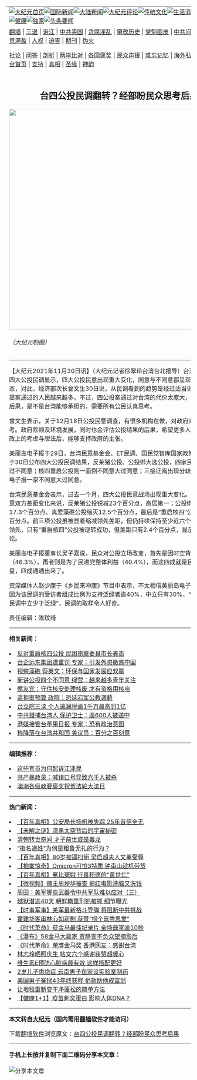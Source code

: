 <a name="1" id="1" target="_blank"></a><span id="1"></span>
<table align=center border="0"><tr><td colspan="2" VALIGN=TOP><a href="https://github.com/kgszny3862/djy/blob/master/gb/nf1351518.md#1"><img src="https://raw.githubusercontent.com/kgszny3862/www/master/t/djy/1.jpg" title="大纪元首页" alt="大纪元首页"></a><a href="https://github.com/kgszny3862/djy/blob/master/gb/n24hr.md#1"><img src="https://raw.githubusercontent.com/kgszny3862/www/master/t/djy/3.jpg" title="国际新闻" alt="国际新闻"></a><a href="https://github.com/kgszny3862/djy/blob/master/gb/nsc413.md#1"><img src="https://raw.githubusercontent.com/kgszny3862/www/master/t/djy/4.jpg" title="大陆新闻" alt="大陆新闻"></a><a href="https://github.com/kgszny3862/djy/blob/master/gb/news392.md#1"><img src="https://raw.githubusercontent.com/kgszny3862/www/master/t/djy/5.jpg" title="大纪元评论" alt="大纪元评论"></a><a href="https://github.com/kgszny3862/djy/blob/master/gb/news2007.md#1"><img src="https://raw.githubusercontent.com/kgszny3862/www/master/t/djy/6.jpg" title="传统文化" alt="传统文化"></a><a href="https://github.com/kgszny3862/djy/blob/master/gb/news2008.md#1"><img src="https://raw.githubusercontent.com/kgszny3862/www/master/t/djy/7.jpg" title="生活消费" alt="生活消费"></a><a href="https://github.com/kgszny3862/djy/blob/master/gb/ncyule.md#1"><img src="https://raw.githubusercontent.com/kgszny3862/www/master/t/djy/8.jpg" title="娱乐休闲" alt="娱乐休闲"></a><a href="https://github.com/kgszny3862/djy/blob/master/gb/nsc1002.md#1"><img src="https://raw.githubusercontent.com/kgszny3862/www/master/t/djy/9.jpg" title="健康" alt="健康"></a><a href="https://github.com/kgszny3862/djy/blob/master/gb/nf6092.md#1"><img src="https://raw.githubusercontent.com/kgszny3862/www/master/t/djy/10a.jpg" title="独家" alt="独家"></a><a href="https://github.com/kgszny3862/djy/blob/master/gb/nf4514.md#1"><img src="https://raw.githubusercontent.com/kgszny3862/www/master/t/djy/12a.jpg" title="头条要闻" alt="头条要闻"></a></td></tr>
<tr><td colspan="2" VALIGN=TOP><a target="_blank" href="https://github.com/kgszny3862/www/blob/master/README.md?zsrh#1">翻墙</a> | <a target="_blank" href="https://github.com/kgszny3862/djy/blob/master/gb/nf5657.md#1">三退</a> | <a target="_blank" href="https://github.com/kgszny3862/djy/blob/master/gb/nf6124.md#1">诉江</a> | <a target="_blank" href="https://github.com/kgszny3862/djy/blob/master/gb/nf1176117.md#1">中共卖国</a> | <a target="_blank" href="https://github.com/kgszny3862/djy/blob/master/gb/nf5773.md#1">贪腐淫乱</a> | <a target="_blank" href="https://github.com/kgszny3862/djy/blob/master/gb/nf1176115.md#1">窜改历史</a> | <a target="_blank" href="https://github.com/kgszny3862/djy/blob/master/gb/nf1176107.md#1">党魁画皮</a> | <a target="_blank" href="https://github.com/kgszny3862/djy/blob/master/gb/nf1320400.md#1">中共间谍</a> | <a target="_blank" href="https://github.com/kgszny3862/djy/blob/master/gb/nf1176114.md#1">破坏传统</a> | <a target="_blank" href="https://github.com/kgszny3862/ntdtv/blob/master/gb/prog447_1.md#1">恶贯满盈</a> | <a target="_blank" href="https://github.com/kgszny3862/djy/blob/master/gb/ncid278.md#1">人权</a> | <a target="_blank" href="https://github.com/kgszny3862/djy/blob/master/gb/nf1176111.md#1">迫害</a> | <a target="_blank" href="https://gitlab.com/szzdlab/mh-qikan/blob/master/README.md#1">期刊</a> | <a target="_blank" href="https://github.com/kgszny3862/djy/blob/master/gb/nf5562.md#1">伪火</a></p><p><a target="_blank" href="https://github.com/kgszny3862/djy/blob/master/gb/9p.md#1">社论</a> | <a target="_blank" href="https://github.com/kgszny3862/djy/blob/master/gb/nf4378.md#1">问答</a> | <a target="_blank" href="https://github.com/kgszny3862/djy/blob/master/gb/nf5792.md#1">剖析</a> | <a target="_blank" href="https://github.com/kgszny3862/djy/blob/master/gb/nf5735.md#1">两岸比对</a> | <a target="_blank" href="https://github.com/kgszny3862/djy/blob/master/gb/nf6119.md#1">各国褒奖</a> | <a target="_blank" href="https://github.com/kgszny3862/djy/blob/master/gb/nf6120.md#1">民众声援</a> | <a target="_blank" href="https://github.com/kgszny3862/djy/blob/master/gb/nf1188594.md#1">难忘记忆</a> | <a target="_blank" href="https://github.com/kgszny3862/djy/blob/master/gb/nf3180.md#1">海外弘传</a> | <a target="_blank" href="https://github.com/kgszny3862/djy/blob/master/gb/nf5410.md#1">万人上访</a> | <a target="_blank" href="https://github.com/kgszny3862/www/blob/master/README.md?zsrh#1">平台首页</a> | <a target="_blank" href="https://github.com/kgszny3862/djy/blob/master/gb/nf4386.md#1">支持</a> | <a target="_blank" href="https://github.com/kgszny3862/djy/blob/master/gb/nf4389.md#1">真相</a> | <a target="_blank" href="https://github.com/kgszny3862/djy/blob/master/gb/nf5790.md#1">圣缘</a> | <a target="_blank" href="https://github.com/kgszny3862/djy/blob/master/gb/nf4786.md#1">神韵</a></td></tr>
<tr><td VALIGN=TOP width="626"><h2 align=center>台四公投民调翻转？经部盼民众思考后果</h2>
<img width="600" src="https://i.epochtimes.com/assets/uploads/2021/11/id13408133-529839-600x400.png" />
<h6> （大纪元制图）
</h6>
<hr>
<p>【大纪元2021年11月30日讯】（大纪元记者徐翠玲台湾台北报导）台湾民意基金会四大<ahref="https://github.com/kgszny3862/djy/blob/master/gb/tag/%E5%85%AC%E6%8A%95.md#1">公投</a><ahref="https://github.com/kgszny3862/djy/blob/master/gb/tag/%E6%B0%91%E8%B0%83.md#1">民调</a>显示，四大公投民意出现重大变化，同意与不同意都呈现差距缩小状态，对此，<ahref="https://github.com/kgszny3862/djy/blob/master/gb/tag/%E7%BB%8F%E6%B5%8E%E9%83%A8.md#1">经济部</a>次长<ahref="https://github.com/kgszny3862/djy/blob/master/gb/tag/%E6%9B%BE%E6%96%87%E7%94%9F.md#1">曾文生</a>30日说，从民调看到的趋势是经过适当说明，反对公投提案通过的人民越来越多。不过，四公投案通过对台湾的代价太庞大，公投案通过的后果，是不是台湾能够承担的，需要所有公民认真思考。</p>
<p><ahref="https://github.com/kgszny3862/djy/blob/master/gb/tag/%E6%9B%BE%E6%96%87%E7%94%9F.md#1">曾文生</a>表示，关于12月18日<ahref="https://github.com/kgszny3862/djy/blob/master/gb/tag/%E5%85%AC%E6%8A%95.md#1">公投</a>民意调查，有很多机构在做，对政府来说就是参考。政府除顾及环境发展，同时也会评估公投结果的后果，希望更多人民了解政府施政上的考虑与想法后，能够支持政府的主张。</p>
<p>美丽岛电子报于29日，台湾民意基金会、ET<ahref="https://github.com/kgszny3862/djy/blob/master/gb/tag/%E6%B0%91%E8%B0%83.md#1">民调</a>、国民党智库国家政策研究基金会于30日公布四大公投民调结果，反莱猪公投、公投绑大选公投，四家民调都是同意大过不同意；核四重启公投则一面倒不同意大过同意；三接迁离出现分歧，只有美丽岛电子报一家不同意大过同意。</p>
<p>台湾民意基金会表示，过去一个月，四大公投民意战场出现重大变化。以同意与不同意双方差距变化来说，反莱猪公投锐减23个百分点，高居第一；公投绑大选缩减17.3个百分点、真爱藻礁公投缩灭12.5个百分点，最后是“重启核四”公投缩减7.4个百分点。前三项公投虽被显着缩减领先差距，但仍持续保持至少近六个百分点以上的领先，只有“重启核四”公投被逆转成功，但差距只有2.4个百分点，显示成败尚无定论。</p>
<p>美丽岛电子报董事长吴子嘉说，民众对公投立场改变，首先是因时空背景不同（46.3%），再者则是为了民进党整体利益（40.4%），而这四成就是民进党的基本盘，四成通通出来了。</p>
<p>资深媒体人赵少康于《乡民来冲康》节目中表示，不太相信美丽岛电子报民调结果，因为该民调的受访者组成比例为支持泛绿者逾40%，中立只有30%，“台湾没有1个民调中立少于泛绿”，民调的取样令人好奇。</p>
<p>责任编辑：陈玟绮</p>

<hr>


<strong>相关新闻：</strong>
<li><a href="https://github.com/kgszny3862/djy/blob/master/gb/21/11/23/n13393024.md#1">反对重启核四公投 民团串联要县市长表态</a></li>
<li><a href="https://github.com/kgszny3862/djy/blob/master/gb/21/11/23/n13393811.md#1">台企远东集团遭重罚 专家：引发外资撤离中国</a></li>
<li><a href="https://github.com/kgszny3862/djy/blob/master/gb/21/11/25/n13398175.md#1">视察藻礁 蔡英文：环保与国家发展应双赢</a></li>
<li><a href="https://github.com/kgszny3862/djy/blob/master/gb/21/11/28/n13403964.md#1">街讲公投四个不同意 绿营：越来越多青年关注</a></li>
<li><a href="https://github.com/kgszny3862/djy/blob/master/gb/21/11/29/n13405768.md#1">侯友宜：守住核安处理核废 才有资格用核电</a></li>
<li><a href="https://github.com/kgszny3862/djy/blob/master/gb/21/11/29/n13405845.md#1">蓝拒审预算 政院：恐延宕军公教调薪</a></li>
<li><a href="https://github.com/kgszny3862/djy/blob/master/gb/21/11/30/n13408145.md#1">台立院三读 个人逃漏税逾1千万最高罚1亿</a></li>
<li><a href="https://github.com/kgszny3862/djy/blob/master/gb/21/11/30/n13407993.md#1">中共猎捕台湾人 保护卫士：逾600人被送中</a></li>
<li><a href="https://github.com/kgszny3862/djy/blob/master/gb/21/11/29/n13405910.md#1">港媒接管台苹果日报 专家：恐有政治意图</a></li>
<li><a href="https://github.com/kgszny3862/djy/blob/master/gb/21/11/29/n13405668.md#1">称降落在台湾共和国 美议员：百分之百刻意</a></li>
<hr>


<strong>编辑推荐：</strong>
<li><a href="https://github.com/upjkzu3674/djy/blob/master/gb/18/8/28/n10672014.md?dfh#1" target="_blank">这些官员为何起诉江泽民</a></li><li><a href="https://github.com/tsiac2612/djy/blob/master/gb/18/9/13/n10711496.md#1" target="_blank">共产暴政录：喊错口号导致六千人被杀</a></li><li><a href="https://github.com/tsiac2612/djy/blob/master/gb/19/5/28/n11285652.md#1" target="_blank">澳洲各级政要褒奖祝贺法轮大法日</a></li>
<hr>

<strong>热门新闻：</strong>
<li><a href="https://github.com/kgszny3862/djy/blob/master/gb/21/11/23/n13393809.md#1">【百年真相】公安局长扬帆被失踪 25年音信全无</a></li>
<li><a href="https://github.com/kgszny3862/djy/blob/master/gb/21/11/23/n13393853.md#1">【未解之谜】漆黑太空背后的宇宙秘密</a></li>
<li><a href="https://github.com/kgszny3862/djy/blob/master/gb/21/11/21/n13389701.md#1">清朝转世奇闻 才子前世或是毒龙</a></li>
<li><a href="https://github.com/kgszny3862/djy/blob/master/gb/21/11/23/n13392680.md#1">“指名道姓”为何是粗鲁无礼的行为？</a></li>
<li><a href="https://github.com/kgszny3862/djy/blob/master/gb/21/11/19/n13386938.md#1">【百年真相】80岁被逼扫街 梁启超夫人文革受辱</a></li>
<li><a href="https://github.com/kgszny3862/djy/blob/master/gb/21/11/29/n13406337.md#1">【拍案惊奇】Omicron可怕3特质 钟南山趁机带货</a></li>
<li><a href="https://github.com/kgszny3862/djy/blob/master/gb/21/11/27/n13401365.md#1">【百年真相】冤比窦娥 行善积德的“黄世仁”</a></li>
<li><a href="https://github.com/kgszny3862/djy/blob/master/gb/21/11/29/n13406076.md#1">【微视频】赌王周焯华被查 揭红电影洗脑又洗钱</a></li>
<li><a href="https://github.com/kgszny3862/djy/blob/master/gb/21/11/28/n13404188.md#1">周田：美军哪些武器令中共军队难以应对（三）</a></li>
<li><a href="https://github.com/kgszny3862/djy/blob/master/gb/21/11/28/n13403484.md#1">越狱潜逃40天 朝鲜籍重刑犯被抓 细节曝光</a></li>
<li><a href="https://github.com/kgszny3862/djy/blob/master/gb/21/11/28/n13403356.md#1">【时事军事】美军最新格斗导弹 将阻断中共挑战</a></li>
<li><a href="https://github.com/kgszny3862/djy/blob/master/gb/21/11/28/n13404367.md#1">霍建华客串林心如新剧 获赞“拐个弯秀恩爱”</a></li>
<li><a href="https://github.com/kgszny3862/djy/blob/master/gb/21/11/27/n13402696.md#1">《时代革命》获金马最佳纪录片 全场鼓掌逾10秒</a></li>
<li><a href="https://github.com/kgszny3862/djy/blob/master/gb/21/11/27/n13402284.md#1">《瀑布》58金马大赢家 贾静雯不负众望摘影后</a></li>
<li><a href="https://github.com/kgszny3862/djy/blob/master/gb/21/11/28/n13404481.md#1">《时代革命》荣膺金马奖 香港网友：感谢台湾</a></li>
<li><a href="https://github.com/kgszny3862/djy/blob/master/gb/21/11/28/n13404598.md#1">林志玲晒照庆生 帖文六个感谢获赞超暖心</a></li>
<li><a href="https://github.com/kgszny3862/djy/blob/master/gb/21/11/24/n13396621.md#1">维生素E预防心脏病最有效 这样搭配更好</a></li>
<li><a href="https://github.com/kgszny3862/djy/blob/master/gb/21/11/28/n13403633.md#1">2岁儿子患绝症 云南男子在家设实验室制药</a></li>
<li><a href="https://github.com/kgszny3862/djy/blob/master/gb/21/11/28/n13403458.md#1">美国男子冤狱43年终获释 捐款助他成富翁</a></li>
<li><a href="https://github.com/kgszny3862/djy/blob/master/gb/21/11/27/n13402484.md#1">让地毯重新变干净蓬松的简单方法</a></li>
<li><a href="https://github.com/kgszny3862/djy/blob/master/gb/21/11/27/n13401708.md#1">【健康1+1】疫苗刺突蛋白 影响人体DNA？</a></li>
<hr>

<strong>本文转自<a href="https://www.epochtimes.com">大纪元</a>（国内需用<a href="https://github.com/kgszny3862/www/blob/master/README.md#8">翻墙软件</a>才能访问）</strong><p>下载<a href="https://github.com/kgszny3862/www/blob/master/README.md#8">翻墙软件</a>浏览原文：<a href="https://www.epochtimes.com/gb/21/11/30/n13408131.htm">台四公投民调翻转？经部盼民众思考后果</a></p><hr>

<strong>手机上长按并复制下面二维码分享本文章：</strong><br><br><img src="https://chart.apis.google.com/chart?cht=qr&chs=240x240&choe=UTF-8&chld=M|2&chl=https://github.com/kgszny3862/djy/blob/master/gb/21/11/30/n13408131.md%231" title="分享本文章"></td><td VALIGN=TOP><a href="https://github.com/kgszny3862/djy/blob/master/gb/16/1/21/n4622075.md?dfh#1" target="_blank"><img src="https://raw.githubusercontent.com/kgszny3862/djy/master/gb/300/wei-f1.jpg" title="中共的伪火骗局"  alt="中共的伪火骗局"></a><br><a href="https://github.com/kgszny3862/www/blob/master/README.md?dfh#9" target="_blank"><img src="https://raw.githubusercontent.com/kgszny3862/djy/master/gb/300/yong-h.jpg" title="永恒的见证"  alt="永恒的见证"></a><br><a href="https://github.com/kgszny3862/djy/blob/master/gb/13/9/29/n3974789.md?dfh#1" target="_blank"><img src="https://raw.githubusercontent.com/kgszny3862/djy/master/gb/300/shang-lnz.jpg" title="善良女子被中共投男牢"  alt="善良女子被中共投男牢"></a><br><a href="https://github.com/kgszny3862/djy/blob/master/gb/16/3/16/n4663449.md?dfh#1" target="_blank"><img src="https://raw.githubusercontent.com/kgszny3862/djy/master/gb/300/huo-z3.jpg" title="警卫目击活摘器官"  alt="警卫目击活摘器官"></a><br><a href="https://github.com/kgszny3862/djy/blob/master/gb/16/8/7/n8177641.md?dfh#1" target="_blank"><img src="https://raw.githubusercontent.com/kgszny3862/djy/master/gb/300/huo-z4.jpg" title="证人描述活摘恐怖"  alt="证人描述活摘恐怖"></a><br><a href="https://github.com/kgszny3862/djy/blob/master/gb/10/4/19/n2881569.md?dfh#1" target="_blank"><img src="https://raw.githubusercontent.com/kgszny3862/djy/master/gb/300/huo-z1.jpg" title="揭开活摘器官黑幕"  alt="揭开活摘器官黑幕"></a><br><a href="https://github.com/kgszny3862/djy/blob/master/gb/10/11/7/n3077476.md?dfh#1" target="_blank"><img src="https://raw.githubusercontent.com/kgszny3862/djy/master/gb/300/ma-ks.jpg" title="马克思的成魔之路"  alt="马克思的成魔之路"></a><br><a href="https://github.com/kgszny3862/djy/blob/master/gb/14/6/9/n4173977.md?dfh#1" target="_blank"><img src="https://raw.githubusercontent.com/kgszny3862/djy/master/gb/300/chang-zs.jpg" title="藏字石 蕴天机"  alt="藏字石 蕴天机"></a><br><a href="https://github.com/kgszny3862/djy/blob/master/gb/18/5/10/n10381511.md?dfh#1" target="_blank"><img src="https://raw.githubusercontent.com/kgszny3862/djy/master/gb/300/st1.jpg" title="关注三亿人三退"  alt="关注三亿人三退"></a><br><a href="https://github.com/kgszny3862/djy/blob/master/gb/18/3/21/n10237682.md?dfh#1" target="_blank"><img src="https://raw.githubusercontent.com/kgszny3862/djy/master/gb/300/jie-t.jpg" title="解体中共复兴中华"  alt="解体中共复兴中华"></a><br><a href="https://github.com/kgszny3862/djy/blob/master/gb/9/2/9/n2422991.md?dfh#1" target="_blank"><img src="https://raw.githubusercontent.com/kgszny3862/djy/master/gb/300/gao-zs.jpg" title="中共迫害良心律师"  alt="中共迫害良心律师"></a><br><a href="https://github.com/kgszny3862/djy/blob/master/gb/18/12/9/n10900044.md?dfh#1" target="_blank"><img src="https://raw.githubusercontent.com/kgszny3862/djy/master/gb/300/sj1.jpg" title="三百多万人举报江泽民"  alt="三百多万人举报江泽民"></a><br><a href="https://github.com/kgszny3862/djy/blob/master/gb/18/8/28/n10672014.md?dfh#1" target="_blank"><img src="https://raw.githubusercontent.com/kgszny3862/djy/master/gb/300/sj2.jpg" title="这些官员为何起诉江泽民"  alt="这些官员为何起诉江泽民"></a><br><a href="https://github.com/kgszny3862/djy/blob/master/gb/8/12/18/n2367165.md?dfh#1" target="_blank"><img src="https://raw.githubusercontent.com/kgszny3862/djy/master/gb/300/liangan.jpg" title="海峡两岸的强烈对比"  alt="海峡两岸的强烈对比"></a><br><a href="https://github.com/kgszny3862/djy/blob/master/gb/15/12/10/n4593139.md?dfh#1" target="_blank"><img src="https://raw.githubusercontent.com/kgszny3862/djy/master/gb/300/jia-ndzl.jpg" title="加拿大总理的贺信"  alt="加拿大总理的贺信"></a><br><a href="https://github.com/kgszny3862/djy/blob/master/gb/11/6/17/n3289382.md?dfh#1" target="_blank"><img src="https://raw.githubusercontent.com/kgszny3862/djy/master/gb/300/xiao-wd.jpg" title="探寻真相兼听则明"  alt="探寻真相兼听则明"></a><br><a href="https://github.com/kgszny3862/djy/blob/master/gb/18/10/27/n10812623.md?dfh#1" target="_blank"><img src="https://raw.githubusercontent.com/kgszny3862/djy/master/gb/300/yindu.jpg" title="印度媒体报道东方"  alt="印度媒体报道东方"></a><br><a href="https://github.com/kgszny3862/djy/blob/master/gb/18/6/9/n10469652.md?dfh#1" target="_blank"><img src="https://raw.githubusercontent.com/kgszny3862/djy/master/gb/300/xie-j.jpg" title="不一样的海外校园"  alt="不一样的海外校园"></a><br><a href="https://github.com/kgszny3862/djy/blob/master/gb/7/4/5/n1669415.md?dfh#1" target="_blank"><img src="https://raw.githubusercontent.com/kgszny3862/djy/master/gb/300/li-up.jpg" title="从大师到徒弟的传奇"  alt="从大师到徒弟的传奇"></a><br><a href="https://github.com/kgszny3862/djy/blob/master/gb/17/5/26/n9191512.md?dfh#1" target="_blank"><img src="https://raw.githubusercontent.com/kgszny3862/djy/master/gb/300/zfl2.jpg" title="亿万人与东方一本奇书"  alt="亿万人与东方一本奇书"></a><br><a href="https://github.com/kgszny3862/djy/blob/master/gb/13/11/27/n4020290.md?dfh#1" target="_blank"><img src="https://raw.githubusercontent.com/kgszny3862/djy/master/gb/300/zhen-h.jpg" title="大陆见不到的震撼场面"  alt="大陆见不到的震撼场面"></a><br><a href="https://github.com/kgszny3862/djy/blob/master/gb/15/7/17/n4482910.md?dfh#1" target="_blank"><img src="https://raw.githubusercontent.com/kgszny3862/djy/master/gb/300/dalu-sk.jpg" title="人心向善 大陆当初盛况"  alt="人心向善 大陆当初盛况"></a><br><a href="https://github.com/kgszny3862/djy/blob/master/gb/19/1/5/n10955468.md?dfh#1" target="_blank"><img src="https://raw.githubusercontent.com/kgszny3862/djy/master/gb/300/zfl1.jpg" title="追寻真理 这书讲什么"  alt="追寻真理 这书讲什么"></a><br><a href="https://github.com/kgszny3862/www/blob/master/README.md?dfh#1" target="_blank"><img src="https://raw.githubusercontent.com/kgszny3862/djy/master/gb/300/fq1.jpg" title="下载免费翻墙软件"  alt="下载免费翻墙软件"></a><br></td></tr></table>
